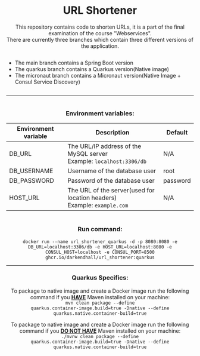 <div align="center">
<h1>URL Shortener</h1> 
<p>This repository contains code to shorten URLs, it is a part of the final examination of the course "Webservices".<br>
There are currently three branches which contain three different versions of the application.
</p>
<div style="display: inline-block; text-align: left">
    <ul>
        <li>The main branch contains a Spring Boot version</li>
        <li>The quarkus branch contains a Quarkus version(Native image)</li>
        <li>The micronaut branch contains a Micronaut version(Native Image + Consul Service Discovery)</li>
    </ul>
</div>


---

<div align="center" style="display: inline-block;">

<h3>Environment variables:</h3>

| Environment variable | Description                                                                            | Default  |
|----------------------|----------------------------------------------------------------------------------------|----------|
| DB_URL               | The URL/IP address of the MySQL server<br/> Example: <code>localhost:3306/db</code>    | N/A      |
| DB_USERNAME          | Username of the database user                                                          | root     |
| DB_PASSWORD          | Password of the database user                                                          | password |
| HOST_URL             | The URL of the server(used for location headers)<br> Example: <code>example.com</code> | N/A      |

</div>

<div>
    <h3>Run command:</h3>

<code>docker run --name url_shortener_quarkus -d -p 8080:8080 -e DB_URL=localhost:3306/db -e HOST_URL=localhost:8080
-e CONSUL_HOST=localhost -e CONSUL_PORT=8500 ghcr.io/darkendhall/url_shortener:quarkus</code>
</div>

---
<div>
<h3>Quarkus Specifics:</h3>

To package to native image and create a Docker image run the following command if you <b><u>HAVE</u></b> Maven installed
on your
machine:<br>
<code>mvn clean package --define quarkus.container-image.build=true -Dnative --define
quarkus.native.container-build=true</code>

To package to native image and create a Docker image run the following command if you <b><u>DO NOT HAVE</u></b> Maven
installed on
your machine:<br>
<code>./mvnw clean package --define quarkus.container-image.build=true -Dnative --define
quarkus.native.container-build=true</code>

</div>

</div>
